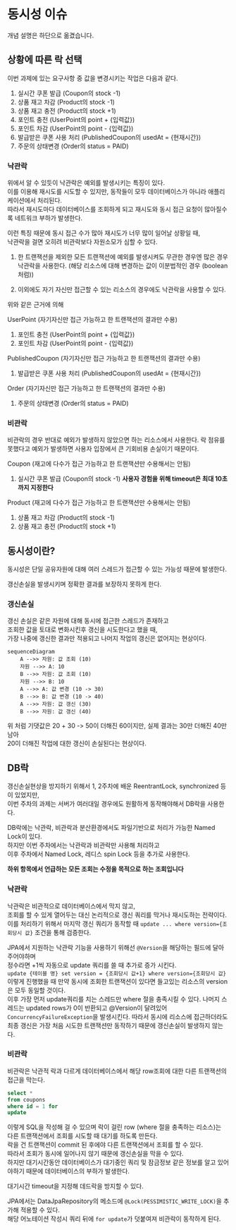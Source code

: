 # 동시성 이슈

개념 설명은 하단으로 옮겼습니다.

## 상황에 따른 락 선택

이번 과제에 있는 요구사항 중 값을 변경시키는 작업은 다음과 같다.

1. 실시간 쿠폰 발급 (Coupon의 stock -1)
2. 상품 재고 차감 (Product의 stock -1)
3. 상품 재고 충전 (Product의 stock +1)
4. 포인트 충전 (UserPoint의 point + {입력값})
5. 포인트 차감 (UserPoint의 point - {입력값})
6. 발급받은 쿠폰 사용 처리 (PublishedCoupon의 usedAt = {현재시간})
7. 주문의 상태변경 (Order의 status = PAID)

### 낙관락

위에서 알 수 있듯이 낙관락은 예외를 발생시키는 특징이 있다.  
이를 이용해 재시도를 시도할 수 있지만, 동작들이 모두 데이터베이스가 아니라 애플리케이션에서 처리된다.  
따라서 재시도마다 데이터베이스를 조회하게 되고 재시도와 동시 접근 요청이 많아질수록 네트워크 부하가 발생한다.

이런 특징 때문에 동시 접근 수가 많아 재시도가 너무 많이 일어날 상황일 때,  
낙관락을 걸면 오히려 비관락보다 자원소모가 심할 수 있다.

1. 한 트랜잭션을 제외한 모든 트랜잭션에 예외를 발생시켜도 무관한 경우엔 많은 경우 낙관락을 사용한다.
   (해당 리소스에 대해 변경하는 값이 이분법적인 경우 (boolean처럼))

2. 이외에도 자기 자신만 접근할 수 있는 리소스의 경우에도 낙관락을 사용할 수 있다.

위와 같은 근거에 의해

UserPoint (자기자신만 접근 가능하고 한 트랜잭션의 결과만 수용)

1. 포인트 충전 (UserPoint의 point + {입력값})
2. 포인트 차감 (UserPoint의 point - {입력값})

PublishedCoupon (자기자신만 접근 가능하고 한 트랜잭션의 결과만 수용)

1. 발급받은 쿠폰 사용 처리 (PublishedCoupon의 usedAt = {현재시간})

Order (자기자신만 접근 가능하고 한 트랜잭션의 결과만 수용)

1. 주문의 상태변경 (Order의 status = PAID)

### 비관락

비관락의 경우 반대로 예외가 발생하지 않았으면 하는 리소스에서 사용한다.
락 점유를 못했다고 예외가 발생하면 사용자 입장에서 큰 기회비용 손실이기 때문이다.

Coupon (재고에 다수가 접근 가능하고 한 트랜잭션만 수용해서는 안됨)

1. 실시간 쿠폰 발급 (Coupon의 stock -1)
   **사용자 경험을 위해 timeout은 최대 10초까지 지정한다**

Product (재고에 다수가 접근 가능하고 한 트랜잭션만 수용해서는 안됨)

1. 상품 재고 차감 (Product의 stock -1)
2. 상품 재고 충전 (Product의 stock +1)

## 동시성이란?

동시성은 단일 공유자원에 대해 여러 스레드가 접근할 수 있는 가능성 때문에 발생한다.

갱신손실을 발생시키며 정확한 결과를 보장하지 못하게 한다.

### 갱신손실

갱신 손실은 같은 자원에 대해 동시에 접근한 스레드가 존재하고  
조회한 값을 토대로 변화시킨후 갱신을 시도한다고 했을 때,  
가장 나중에 갱신한 결과만 적용되고 나머지 작업의 갱신은 없어지는 현상이다.

```mermaid
sequenceDiagram
    A -->> 자원: 값 조회 (10)
    자원 -->> A: 10
    B -->> 자원: 값 조회 (10)
    자원 -->> B: 10
    A -->> A: 값 변경 (10 -> 30)
    B -->> B: 값 변경 (10 -> 40)
    A -->> 자원: 값 갱신 (30)
    B -->> 자원: 값 갱신 (40)
```

위 처럼 기댓값은 20 + 30 -> 50이 더해진 60이지만, 실제 결과는 30만 더해진 40만 남아  
20이 더해진 작업에 대한 갱신이 손실된다는 현상이다.

## DB락

갱신손실현상을 방지하기 위해서 1, 2주차에 배운 ReentrantLock, synchronized 등이 있었지만,  
이번 주차의 과제는 서버가 여러대일 경우에도 원활하게 동작해야해서 DB락을 사용한다.

DB락에는 낙관락, 비관락과 분산환경에서도 파일기반으로 처리가 가능한 Named Lock이 있다.   
하지만 이번 주차에서는 낙관락과 비관락만 사용해 처리하고   
이후 주차에서 Named Lock, 레디스 spin Lock 등을 추가로 사용한다.

**하위 항목에서 언급하는 모든 조회는 수정을 목적으로 하는 조회입니다**

### 낙관락

낙관락은 비관적으로 데이터베이스에서 막지 않고,   
조회를 할 수 있게 열어두는 대신 논리적으로 갱신 쿼리를 막거나 재시도하는 전략이다.  
이를 처리하기 위해서 마지막 갱신 쿼리가 동작할 때 `update ... where version={조회당시 값}` 조건을 통해 검증한다.

JPA에서 지원하는 낙관락 기능을 사용하기 위해선 `@Version`을 해당하는 필드에 달아주어야하며  
정수라면 +1씩 자동으로 update 쿼리를 쓸 때 추가로 증가 시킨다.  
`update {테이블 명} set version = {조회당시 값+1} where version={조회당시 값}`  
이렇게 진행했을 때 만약 동시에 조회한 트랜잭션이 있다면 들고있는 리소스의 version은 모두 동일할 것이다.  
이후 가장 먼저 update쿼리를 치는 스레드만 where 절을 충족시킬 수 있다.
나머지 스레드는 updated rows가 0이 반환되고 @Version이 달려있어 `ConcurrencyFailureException`을 발생시킨다.
따라서 동시에 리소스에 접근하더라도 최종 갱신은 가장 처음 시도한 트랜잭션만 동작하기 때문에 갱신손실이 발생하지 않는다.

### 비관락

비관락은 낙관적 락과 다르게 데이터베이스에서 해당 row조회에 대한 다른 트랜잭션의 접근을 막는다.

```sql
select *
from coupons
where id = 1 for
update 
```

이렇게 SQL을 작성해 걸 수 있으며 락이 걸린 row (where 절을 충족하는 리소스)는     
다른 트랜잭션에서 조회를 시도할 때 대기를 하도록 만든다.  
락을 건 트랜잭션이 commit 된 후에야 다른 트랜잭션에서 조회를 할 수 있다.  
따라서 조회가 동시에 일어나지 않기 때문에 갱신손실을 막을 수 있다.  
하지만 대기시간동안 데이터베이스가 대기중인 쿼리 및 잠금정보 같은 정보를 알고 있어야하기 때문에 데이터베이스의 부하가 발생한다.

대기시간 timeout을 지정해 데드락을 방지할 수 있다.

JPA에서는 DataJpaRepository의 메소드에 `@Lock(PESSIMISTIC_WRITE_LOCK)`을 추가해 적용할 수 있다.  
해당 어노테이션 작성시 쿼리 뒤에 `for update`가 덧붙여져 비관락이 동작하게 된다.


